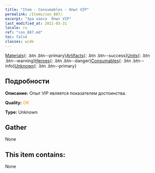 ```yaml
---
title: "Item - Consumables - Опыт VIP"
permalink: /Items/con_887/
excerpt: "Эра хаоса  Опыт VIP"
last_modified_at: 2021-03-31
locale: ru
ref: "con_887.md"
toc: false
classes: wide
---
```

 [Materials](/ru/Items/){: .btn .btn--primary}[Artifacts](/ru/Items/Artifacts/){: .btn .btn--success}[Units](/ru/Items/Units/){: .btn .btn--warning}[Heroes](/ru/Items/Heroes/){: .btn .btn--danger}[Consumables](/ru/Items/Consumables/){: .btn .btn--info}[Unknown](/ru/Items/Unknown/){: .btn .btn--primary}

## Подробности
 **Описание:** Опыт VIP является показателем достоинства.

 **Quality:** <span style="color: #FF8C00">OK</span>

 **Type:** Unknown

## Gather

  None

## This item contains:

  None

